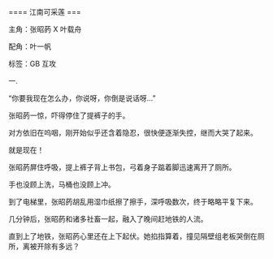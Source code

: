 


==== 江南可采莲  ===


主角：张昭菂 X 叶载舟

配角：叶一帆

标签：GB 互攻

一.

“你要我现在怎么办，你说呀，你倒是说话呀…”

张昭菂一惊，吓得停住了提裤子的手。

对方依旧在呜咽，刚开始似乎还含着隐忍，很快便逐渐失控，继而大哭了起来。

就是现在！

张昭菂屏住呼吸，提上裤子背上书包，弓着身子踮着脚迅速离开了厕所。

手也没顾上洗，马桶也没顾上冲。

到了电梯里，张昭菂胡乱用湿巾纸擦了擦手，深呼吸数次，终于略略平复下来。

几分钟后，张昭菂和诸多社畜一起，融入了晚间赶地铁的人流。

直到上了地铁，张昭菂心里还在上下起伏。她掐指算着，撞见隔壁组老板哭倒在厕所，离被开除有多远？